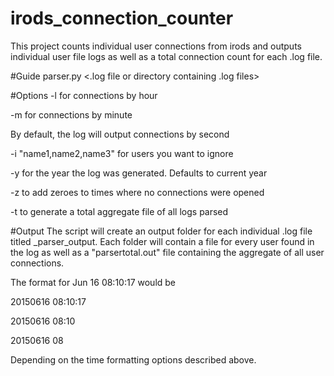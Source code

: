 # irods_connection_counter
This project counts individual user connections from irods and outputs individual user file logs as well as a total connection count for each .log file.

#Guide
parser.py <.log file or directory containing .log files>

#Options
-l for connections by hour

-m for connections by minute

By default, the log will output connections by second

-i "name1,name2,name3" for users you want to ignore

-y <year> for the year the log was generated. Defaults to current year

-z to add zeroes to times where no connections were opened

-t to generate a total aggregate file of all logs parsed


#Output
The script will create an output folder for each individual .log file titled <name of log>_parser_output. 
Each folder will contain a file for every user found in the log as well as a "parsertotal.out" file containing the aggregate of all user connections.

The format for Jun 16 08:10:17 would be

20150616 08:10:17

20150616 08:10

20150616 08

Depending on the time formatting options described above.
